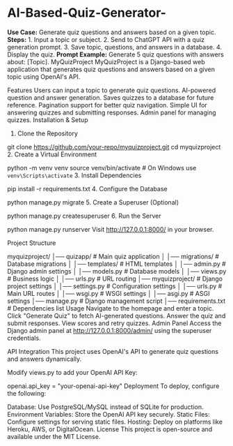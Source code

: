 # AI-Based-Quiz-Generator-
**Use Case:** Generate quiz questions and answers based on a given topic. **Steps:** 1. Input a topic or subject. 2. Send to ChatGPT API with a quiz generation prompt. 3. Save topic, questions, and answers in a database. 4. Display the quiz. **Prompt Example:** Generate 5 quiz questions with answers about: [Topic].
MyQuizProject
MyQuizProject is a Django-based web application that generates quiz questions and answers based on a given topic using OpenAI's API.

Features
Users can input a topic to generate quiz questions.
AI-powered question and answer generation.
Saves quizzes to a database for future reference.
Pagination support for better quiz navigation.
Simple UI for answering quizzes and submitting responses.
Admin panel for managing quizzes.
Installation & Setup
1. Clone the Repository

git clone https://github.com/your-repo/myquizproject.git
cd myquizproject
2. Create a Virtual Environment

python -m venv venv
source venv/bin/activate  # On Windows use `venv\Scripts\activate`
3. Install Dependencies

pip install -r requirements.txt
4. Configure the Database

python manage.py migrate
5. Create a Superuser (Optional)

python manage.py createsuperuser
6. Run the Server

python manage.py runserver
Visit http://127.0.0.1:8000/ in your browser.

Project Structure

myquizproject/
│── quizapp/                 # Main quiz application
│   │── migrations/          # Database migrations
│   │── templates/           # HTML templates
│   │── admin.py             # Django admin settings
│   │── models.py            # Database models
│   │── views.py             # Business logic
│   │── urls.py              # URL routing
│── myquizproject/           # Django project settings
│   │── settings.py          # Configuration settings
│   │── urls.py              # Main URL routes
│   │── wsgi.py              # WSGI settings
│   │── asgi.py              # ASGI settings
│── manage.py                # Django management script
│── requirements.txt         # Dependencies list
Usage
Navigate to the homepage and enter a topic.
Click "Generate Quiz" to fetch AI-generated questions.
Answer the quiz and submit responses.
View scores and retry quizzes.
Admin Panel
Access the Django admin panel at http://127.0.0.1:8000/admin/ using the superuser credentials.

API Integration
This project uses OpenAI's API to generate quiz questions and answers dynamically.

Modify views.py to add your OpenAI API Key:


openai.api_key = "your-openai-api-key"
Deployment
To deploy, configure the following:

Database: Use PostgreSQL/MySQL instead of SQLite for production.
Environment Variables: Store the OpenAI API key securely.
Static Files: Configure settings for serving static files.
Hosting: Deploy on platforms like Heroku, AWS, or DigitalOcean.
License
This project is open-source and available under the MIT License.
